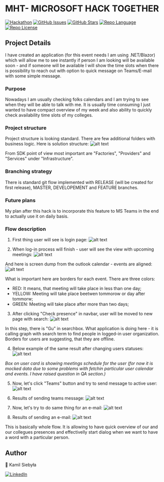 # MHT- MICROSOFT HACK TOGETHER

[![Hackathon][badge_hackathon]][link_hackathon]
[![GitHub Issues][badge_issues]][link_issues]
[![GitHub Stars][badge_repo_stars]][link_repo]
[![Repo Language][badge_language]][link_repo]
[![Repo License][badge_license]][link_repo]

## Project Details

I have created an application (for this event needs I am using .NET/Blazor) which will allow me to see instantly if person I am looking will be available soon - and if someone will be available I will show the time slots when there is possibility to reach out with option to quick message on Teams/E-mail with some simple message.

### Purpose
Nowadays I am usually checking folks calendars and I am trying to see when they will be able to talk with me. It is usually time consuming I just wanted to have compact overview of my week and also ability to quickly check availability time slots of my colleges.

### Project structure
Project structure is looking standard. There are few additional folders with business logic. Here is solution structure:
![alt text](https://github.com/KamilSiebyla/MHT/blob/4c38cbbafcb7ff5fc6efc9e3afa2308f060c1f74/MHT/wwwroot/flow_images/project_structure.png?raw=true)

From SDK point of view most important are "Factories", "Providers" and "Services" under "Infrastructure".

### Branching strategy
There is standard git flow implemented with RELEASE (will be created for first release), MASTER, DEVELOPEMENT and FEATURE branches. 

### Future plans
My plan after this hack is to incorporate this feature to MS Teams in the end to actually use it on daily basis. 

### Flow description

1. First thing user will see is login page: 
![alt text](https://github.com/KamilSiebyla/MHT/blob/fa5b1db52f9fddc3fe390ffe62646caf5a6f39fc/MHT/wwwroot/flow_images/og_in_page.png?raw=true)

2. When log-in process will finish - user will see the view with upcoming meetings:
![alt text](https://github.com/KamilSiebyla/MHT/blob/11896ce7b10aa4d8cfbcfddb09a6a5f2c0c956d7/MHT/wwwroot/flow_images/3_incoming_events_in_app.png?raw=true)

And here is screen dump from the outlook calendar - events are aligned: 
![alt text](https://github.com/KamilSiebyla/MHT/blob/11896ce7b10aa4d8cfbcfddb09a6a5f2c0c956d7/MHT/wwwroot/flow_images/2_calendar_outllok_after_login_page.png?raw=true)

What is important here are borders for each event. There are three colors: 
- RED: It means, that meeting will take place in less than one day; 
- YELLOW: Meeting will take place beetwen tommorow or day after tommorw;
- GREEN: Meeting will take place after more than two days;

3. After clicking "Check presence" in navbar, user will be moved to new page with search:
![alt text](https://github.com/KamilSiebyla/MHT/blob/11896ce7b10aa4d8cfbcfddb09a6a5f2c0c956d7/MHT/wwwroot/flow_images/5_search_coworkers_result.png?raw=true)

In this step, there is "Gu" in searchbox. What application is doing here - it is calling graph with search term to find people in logged-in user organization. Borders for users are suggesting, that they are offline. 

4. Below example of the same result after changing users statuses:
![alt text](https://github.com/KamilSiebyla/MHT/blob/11896ce7b10aa4d8cfbcfddb09a6a5f2c0c956d7/MHT/wwwroot/flow_images/6_status_show_for_search_coworker.png?raw=true)

*Box on user card is showing meetings schedule for the user (for now it is mocked data due to some problems with fetchin particular user calendar and events. I have raised question in QA section.)*

5. Now, let's click "Teams" button and try to send message to active user: 
![alt text](https://github.com/KamilSiebyla/MHT/blob/11896ce7b10aa4d8cfbcfddb09a6a5f2c0c956d7/MHT/wwwroot/flow_images/7_send_teams_message_click.png?raw=true)

6. Results of sending teams message:
![alt text](https://github.com/KamilSiebyla/MHT/blob/11896ce7b10aa4d8cfbcfddb09a6a5f2c0c956d7/MHT/wwwroot/flow_images/9_success_message_to_pradeep.png?raw=true)

7. Now, let's try to do same thing for an e-mail:
![alt text](https://github.com/KamilSiebyla/MHT/blob/11896ce7b10aa4d8cfbcfddb09a6a5f2c0c956d7/MHT/wwwroot/flow_images/8_send_outllok_message.png?raw=true)

8. Results of sending an e-mail:
![alt text](https://github.com/KamilSiebyla/MHT/blob/11896ce7b10aa4d8cfbcfddb09a6a5f2c0c956d7/MHT/wwwroot/flow_images/10_success_mail_to_pradeep.png?raw=true)

This is basically whole flow. It is allowing to have quick overview of our and our collegues presences and effectivelly start dialog when we want to have a word with a particular person. 

## Author

👤 Kamil Siebyła

[![LinkedIn][badge_linkedin]][link_linkedin]

[badge_hackathon]: https://img.shields.io/badge/Microsoft%20-Hack--Together-orange?style=for-the-badge&logo=microsoft
[link_hackathon]: https://github.com/microsoft/hack-together
[link_linkedin]: https://www.linkedin.com/in/kamilsiebyla
[badge_linkedin]: https://img.shields.io/badge/LinkedIn-KamilSiebyła-blue?style=for-the-badge&logo=linkedin
[badge_language]: https://img.shields.io/badge/language-C%23-blue?style=for-the-badge
[badge_license]: https://img.shields.io/github/license/KamilSiebyla/MHT?style=for-the-badge
[badge_issues]: https://img.shields.io/github/issues/KamilSiebyla/MHT?style=for-the-badge
[badge_repo_stars]: https://img.shields.io/github/stars/KamilSiebyla/MHT?logo=github&style=for-the-badge
[link_issues]: https://github.com/KamilSiebyla/MHT/issues
[link_repo]: https://github.com/KamilSiebyla/MHT
[link_actions]: https://github.com/KamilSiebyla/MHT
